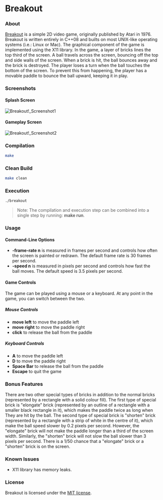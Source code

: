 # Breakout
### About
[Breakout](http://en.wikipedia.org/wiki/Breakout_(video_game)) is a simple 2D video game, originally published by Atari in 1976. Breakout is written entirely in C++08 and builts on most UNIX-like operating systems (i.e.: Linux or Mac). The graphical component of the game is implemented using the X11 library. In the game, a layer of bricks lines the top third of the screen. A ball travels across the screen, bouncing off the top and side walls of the screen. When a brick is hit, the ball bounces away and the brick is destroyed. The player loses a turn when the ball touches the bottom of the screen. To prevent this from happening, the player has a movable paddle to bounce the ball upward, keeping it in play.

### Screenshots
#### Splash Screen
![Breakout!_Screenshot1](https://cloud.githubusercontent.com/assets/7763904/10354086/9632a6b2-6d2a-11e5-935b-03f16173b894.png)
#### Gameplay Screen
![Breakout!_Screenshot2](https://cloud.githubusercontent.com/assets/7763904/10354090/a0fc7cd0-6d2a-11e5-8720-5bd7225ab6fd.png)

### Compilation
```Bash
make
```

### Clean Build
```Bash
make clean
```

### Execution
```Bash
./breakout
```

> Note: The compilation and execution step can be combined into a single step by running: **make run**.

### Usage
#### Command-Line Options
- **-frame-rate n** is measured in frames per second and controls how often the screen is painted or redrawn. The default frame rate is 30 frames per second.
- **-speed n** is measured in pixels per second and controls how fast the ball moves. The default speed is 3.5 pixels per second.

#### Game Controls
The game can be played using a mouse or a keyboard. At any point in the game, you can switch between the two.

##### Mouse Controls
- **move left** to move the paddle left
- **move right** to move the paddle right
- **click** to release the ball from the paddle

##### Keyboard Controls
- **A** to move the paddle left
- **D** to move the paddle right
- **Space Bar** to release the ball from the paddle
- **Escape** to quit the game

### Bonus Features
There are two other special types of bricks in addition to the normal bricks (represented by a rectangle with a solid colour fill). The first type of special brick is "elongate" brick (represented by an outline of a rectangle with a smaller black rectangle in it), which makes the paddle twice as long when They are hit by the ball. The second type of special brick is "shorten" brick (represented by a rectangle with a strip of white in the centre of it), which make the ball speed slower by 0.2 pixels per second. However, the "elongate" brick will not make the paddle longer than a third of the screen width. Similarly, the "shorten" brick will not slow the ball slower than 3 pixels per second. There is a 1/50 chance that a "elongate" brick or a "shorten" brick is on the screen.

### Known Issues
- X11 library has memory leaks.

### License
Breakout is licensed under the [MIT license](https://github.com/elailai94/Breakout/blob/master/LICENSE.md).
